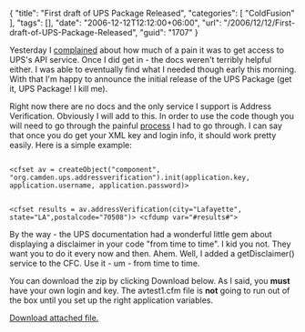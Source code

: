 {
	"title": "First draft of UPS Package Released",
	"categories": [
		"ColdFusion"
	],
	"tags": [],
	"date": "2006-12-12T12:12:00+06:00",
	"url": "/2006/12/12/First-draft-of-UPS-Package-Released",
	"guid": "1707"
}

Yesterday I <a href="http://ray.camdenfamily.com/index.cfm/2006/12/11/What-can-Brown-do-for-me-How-about-a-provide-an-easy-to-use-service">complained</a> about how much of a pain it was to get access to UPS's API service. Once I did get in - the docs weren't terribly helpful either. I was able to eventually find what I needed though early this morning. With that I'm happy to announce the initial release of the UPS Package (get it, UPS Package! I kill me). 

Right now there are no docs and the only service I support is Address Verification. Obviously I will add to this. In order to use the code though you will need to go through the painful <a href="http://ray.camdenfamily.com/index.cfm/2006/12/11/What-can-Brown-do-for-me-How-about-a-provide-an-easy-to-use-service">process</a> I had to go through. I can say that once you do get your XML key and login info, it should work pretty easily. Here is a simple example:

<code>
&lt;cfset av = createObject("component", "org.camden.ups.addressverification").init(application.key, application.username, application.password)&gt;

&lt;cfset results = av.addressVerification(city="Lafayette", state="LA",postalcode="70508")&gt;
&lt;cfdump var="#results#"&gt;
</code>

By the way - the UPS documentation had a wonderful little gem about displaying a disclaimer in your code "from time to time". I kid you not. They want you to do it every now and then. Ahem. Well, I added a getDisclaimer() service to the CFC. Use it - um - from time to time.

You can download the zip by clicking Download below. As I said, you <b>must</b> have your own login and key. The avtest1.cfm file is <b>not</b> going to run out of the box until you set up the right application variables.<p><a href='enclosures/D%3A%5Cwebsites%5Cdev%2Ecamdenfamily%2Ecom%5Cenclosures%2Fups%2Ezip'>Download attached file.</a></p>